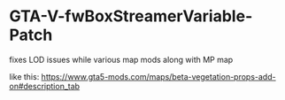 # GTA-V-fwBoxStreamerVariable-Patch

fixes LOD issues while various map mods along with MP map

like this: https://www.gta5-mods.com/maps/beta-vegetation-props-add-on#description_tab
